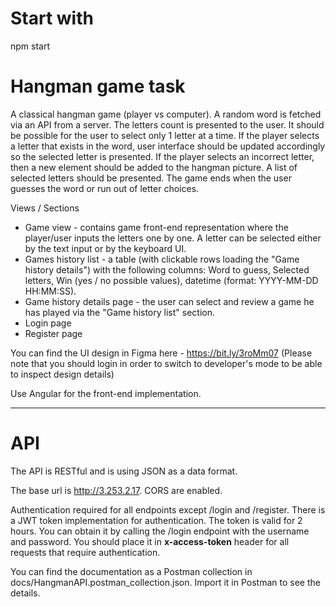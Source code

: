 Start with
==========

npm start

Hangman game task
=====================

A classical hangman game (player vs computer). A random word is fetched via an API from a server. 
The letters count is presented to the user. It should be possible for the user to select only 1 letter at a time. 
If the player selects a letter that exists in the word, user interface should be updated accordingly so the selected letter is presented. 
If the player selects an incorrect letter, then a new element should be added to the hangman picture. 
A list of selected letters should be presented.
The game ends when the user guesses the word or run out of letter choices.

Views / Sections

* Game view - contains game front-end representation where the player/user inputs the letters one by one. A letter can be selected either by the text input or by the keyboard UI.
* Games history list - a table (with clickable rows loading the "Game history details") with the following columns: Word to guess, Selected letters, Win (yes / no possible values), datetime (format: YYYY-MM-DD HH:MM:SS).
* Game history details page - the user can select and review a game he has played via the "Game history list" section.
* Login page
* Register page


You can find the UI design in Figma here - https://bit.ly/3roMm07 (Please note that you should login in order to switch to developer's mode to be able to inspect design details)

Use Angular for the front-end implementation.

---
API
===
The API is RESTful and is using JSON as a data format.

The base url is http://3.253.2.17. CORS are enabled.

Authentication required for all endpoints except /login and /register.
There is a JWT token implementation for authentication. The token is valid for 2 hours.
You can obtain it by calling the /login endpoint with the username and password.
You should place it in <b>x-access-token</b> header for all requests that require authentication.

You can find the documentation as a Postman collection in docs/HangmanAPI.postman_collection.json. Import it in Postman to see the details.
